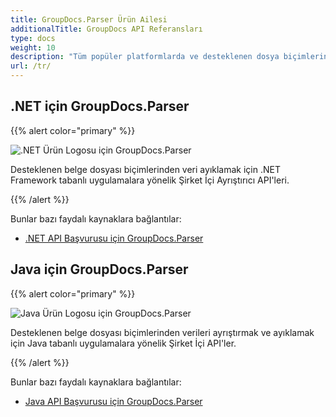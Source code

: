 ```yaml
---
title: GroupDocs.Parser Ürün Ailesi
additionalTitle: GroupDocs API Referansları
type: docs
weight: 10
description: "Tüm popüler platformlarda ve desteklenen dosya biçimlerinde çalışan API'leri kullanarak görüntüleri, ham ve biçimlendirilmiş metinleri meta verilerle ayrıştırın, ayıklayın ve onunla birçok işlem gerçekleştirin"
url: /tr/
---
```


## .NET için GroupDocs.Parser

{{% alert color="primary" %}} 

![.NET Ürün Logosu için GroupDocs.Parser](../gdocs_net.png)

Desteklenen belge dosyası biçimlerinden veri ayıklamak için .NET Framework tabanlı uygulamalara yönelik Şirket İçi Ayrıştırıcı API'leri.

{{% /alert %}} 

Bunlar bazı faydalı kaynaklara bağlantılar:

- [.NET API Başvurusu için GroupDocs.Parser](/parser/tr/net/)


## Java için GroupDocs.Parser

{{% alert color="primary" %}}

![Java Ürün Logosu için GroupDocs.Parser](../gdocs_java.png)

Desteklenen belge dosyası biçimlerinden verileri ayrıştırmak ve ayıklamak için Java tabanlı uygulamalara yönelik Şirket İçi API'ler.

{{% /alert %}}

Bunlar bazı faydalı kaynaklara bağlantılar:

- [Java API Başvurusu için GroupDocs.Parser](/parser/java/)
